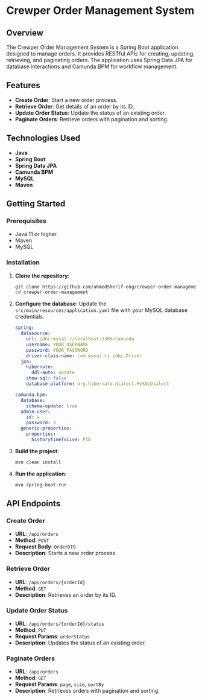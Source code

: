 # Crewper Order Management System

## Overview

The Crewper Order Management System is a Spring Boot application designed to manage orders. It provides RESTful APIs for creating, updating, retrieving, and paginating orders. The application uses Spring Data JPA for database interactions and Camunda BPM for workflow management.

## Features

- **Create Order**: Start a new order process.
- **Retrieve Order**: Get details of an order by its ID.
- **Update Order Status**: Update the status of an existing order.
- **Paginate Orders**: Retrieve orders with pagination and sorting.

## Technologies Used

- **Java**
- **Spring Boot**
- **Spring Data JPA**
- **Camunda BPM**
- **MySQL**
- **Maven**

## Getting Started

### Prerequisites

- Java 11 or higher
- Maven
- MySQL

### Installation

1. **Clone the repository**:
    ```sh
    git clone https://github.com/ahmedSherif-eng/crewper-order-management.git
    cd crewper-order-management
    ```

2. **Configure the database**:
   Update the `src/main/resources/application.yaml` file with your MySQL database credentials.
    ```yaml
    spring:
      datasource:
        url: jdbc:mysql://localhost:3306/camunda
        username: YOUR_USERNAME
        password: YOUR_PASSWORD
        driver-class-name: com.mysql.cj.jdbc.Driver
      jpa:
        hibernate:
          ddl-auto: update
        show-sql: false
        database-platform: org.hibernate.dialect.MySQLDialect

    camunda.bpm:
      database:
        schema-update: true
      admin-user:
        id: a
        password: a
      generic-properties:
        properties:
          historyTimeToLive: P1D
    ```

3. **Build the project**:
    ```sh
    mvn clean install
    ```

4. **Run the application**:
    ```sh
    mvn spring-boot:run
    ```

## API Endpoints

### Create Order

- **URL**: `/api/orders`
- **Method**: `POST`
- **Request Body**: `OrderDTO`
- **Description**: Starts a new order process.

### Retrieve Order

- **URL**: `/api/orders/{orderId}`
- **Method**: `GET`
- **Description**: Retrieves an order by its ID.

### Update Order Status

- **URL**: `/api/orders/{orderId}/status`
- **Method**: `PUT`
- **Request Params**: `orderStatus`
- **Description**: Updates the status of an existing order.

### Paginate Orders

- **URL**: `/api/orders`
- **Method**: `GET`
- **Request Params**: `page`, `size`, `sortBy`
- **Description**: Retrieves orders with pagination and sorting.
